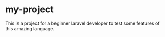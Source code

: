 # my-project
This is a project for a beginner laravel developer to test some features of this amazing language.
